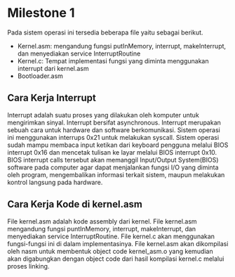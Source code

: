 # Milestone 1

Pada sistem operasi ini tersedia beberapa file yaitu sebagai berikut.
- Kernel.asm: mengandung fungsi putInMemory, interrupt, makeInterrupt, dan menyediakan service InterruptRoutine
- Kernel.c: Tempat implementasi fungsi yang diminta menggunakan interrupt dari kernel.asm
- Bootloader.asm

## Cara Kerja Interrupt
Interrupt adalah suatu proses yang dilakukan oleh komputer untuk mengirimkan sinyal. Interrupt bersifat asynchronous. Interrupt merupakan sebuah cara untuk hardware dan software berkomunikasi. Sistem operasi ini menggunakan interrups 0x21 untuk melakukan syscall. Sistem operasi sudah mampu membaca input ketikan dari keyboard pengguna melalui BIOS interrupt 0x16 dan mencetak tulisan ke layar melalui BIOS interrupt 0x10. BIOS interrupt calls tersebut akan memanggil Input/Output System(BIOS) software pada computer agar dapat menjalankan fungsi I/O yang diminta oleh program, mengembalikan informasi terkait sistem, maupun melakukan kontrol langsung pada hardware.

## Cara Kerja Kode di kernel.asm
File kernel.asm adalah kode assembly dari kernel. File kernel.asm mengandung fungsi puntInMemory, interrupt, makeInterrupt, dan menyediakan service InterruptRoutine. File kernel.c akan menggunakan fungsi-fungsi ini di dalam implementasinya. File kernel.asm akan dikompilasi oleh nasm untuk membentuk object code kernel_asm.o yang kemudian akan digabungkan dengan object code dari hasil kompilasi kernel.c melalui proses linking.
